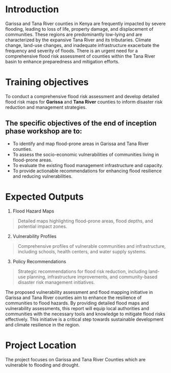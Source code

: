 # Introduction
Garissa and Tana River counties in Kenya are frequently impacted by severe flooding, leading to loss of life, property damage, and displacement of communities. These regions are predominantly low-lying and are characterized by the expansive Tana River and its tributaries. Climate change, land-use changes, and inadequate infrastructure exacerbate the frequency and severity of floods. There is an urgent need for a comprehensive flood risk assessment of counties within the Tana River basin to enhance preparedness and mitigation efforts.

# Training objectives
To conduct a comprehensive flood risk assessment and develop detailed flood risk maps for **Garissa** and **Tana River** counties to inform disaster risk reduction and management strategies. 

## The specific objectives of the end of inception phase workshop are to: 
- To identify and map flood-prone areas in Garissa and Tana River counties.
- To assess the socio-economic vulnerabilities of communities living in flood-prone areas.
- To evaluate the existing flood management infrastructure and capacity.
- To provide actionable recommendations for enhancing flood resilience and reducing vulnerabilities.

# Expected Outputs
1. Flood Hazard Maps
>Detailed maps highlighting flood-prone areas, flood depths, and potential impact zones.
2. Vulnerability Profiles
>Comprehensive profiles of vulnerable communities and infrastructure, including schools, health centers, and water supply systems.
3. Policy Recommendations
>Strategic recommendations for flood risk reduction, including land-use planning, infrastructure improvements, and community-based disaster risk management initiatives.

The proposed vulnerability assessment and flood mapping initiative in Garissa and Tana River counties aim to enhance the resilience of communities to flood hazards. By providing detailed flood maps and vulnerability assessments, this report will equip local authorities and communities with the necessary tools and knowledge to mitigate flood risks effectively. This initiative is a critical step towards sustainable development and climate resilience in the region.

# Project Location
The project focuses on Garissa and Tana River Counties which are vulnerable to flooding and drought. 

